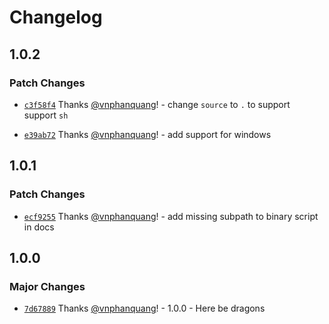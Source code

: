 # Changelog

## 1.0.2

### Patch Changes

- [`c3f58f4`](https://github.com/vnphanquang/githooks/commit/c3f58f4de33f30672ed349fb7de4cb56248cc25d) Thanks [@vnphanquang](https://github.com/vnphanquang)! - change `source` to `.` to support support `sh`

- [`e39ab72`](https://github.com/vnphanquang/githooks/commit/e39ab7291ee6936880b70604e8f030fa701d449f) Thanks [@vnphanquang](https://github.com/vnphanquang)! - add support for windows

## 1.0.1

### Patch Changes

- [`ecf9255`](https://github.com/vnphanquang/githooks/commit/ecf925519d565deded3185d8092386968f01a2bf) Thanks [@vnphanquang](https://github.com/vnphanquang)! - add missing subpath to binary script in docs

## 1.0.0

### Major Changes

- [`7d67889`](https://github.com/vnphanquang/githooks/commit/7d67889a2e29ce79285359b67ce23369c6f2d25f) Thanks [@vnphanquang](https://github.com/vnphanquang)! - 1.0.0 - Here be dragons
